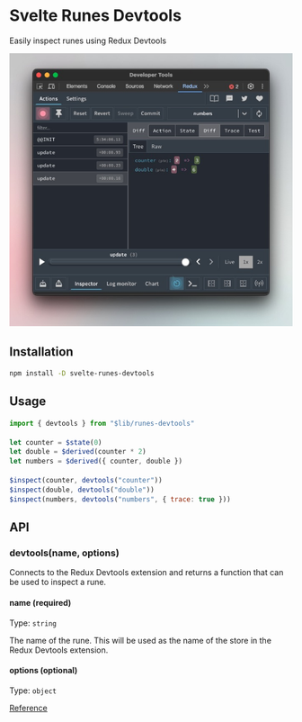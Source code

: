 # Svelte Runes Devtools
Easily inspect runes using Redux Devtools

![screenshot](./images/devtools.jpg)

## Installation
```bash
npm install -D svelte-runes-devtools
```

## Usage
```javascript
import { devtools } from "$lib/runes-devtools"

let counter = $state(0)
let double = $derived(counter * 2)
let numbers = $derived({ counter, double })

$inspect(counter, devtools("counter"))
$inspect(double, devtools("double"))
$inspect(numbers, devtools("numbers", { trace: true }))
```

## API
### devtools(name, options)
Connects to the Redux Devtools extension and returns a function that can be used to inspect a rune.

#### name (required)
Type: `string`

The name of the rune. This will be used as the name of the store in the Redux Devtools extension.

#### options (optional)
Type: `object`  

[Reference](https://github.com/reduxjs/redux-devtools/blob/main/extension/docs/API/Arguments.md#name)

